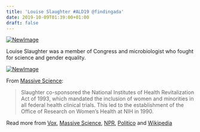 ```yaml
---
title: 'Louise Slaughter #ALD19 @findingada'
date: 2019-10-09T01:39:00+01:00
draft: false
---
```


[![NewImage](https://cdn-blog.adafruit.com/uploads/2019/10/NewImage-20.png "NewImage.png")](https://blog.adafruit.com/category/random/ald/)

Louise Slaughter was a member of Congress and microbiologist who fought for science and gender equality.

[![NewImage](https://cdn-blog.adafruit.com/uploads/2019/10/NewImage-21.png "NewImage.png")](https://en.wikipedia.org/wiki/Louise_Slaughter#/media/File:Louise_Slaughter_official_photo.jpg)

From [Massive Science](https://massivesci.com/articles/louise-slaughter-science-heroes/):

> Slaughter co-sponsored the National Institutes of Health Revitalization Act of 1993, which mandated the inclusion of women and minorities in all federal health clinical trials. This led to the establishment of the Office of Research on Women’s Health at NIH in 1990.

Read more from [Vox](https://www.vox.com/2015/2/28/8122143/louise-slaughter-antibiotic-resistance), [Massive Science](https://massivesci.com/articles/louise-slaughter-science-heroes/), [NPR](https://www.npr.org/2018/03/17/594537788/the-life-of-louise-slaughter), [Politico](https://www.politico.com/magazine/story/2018/12/30/louise-slaughter-223421) and [Wikipedia](https://en.wikipedia.org/wiki/Louise_Slaughter)